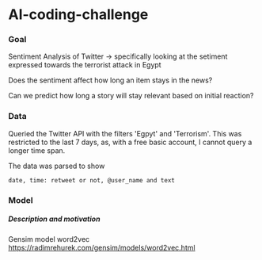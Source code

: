 # AI-coding-challenge

### Goal

Sentiment Analysis of Twitter -> specifically looking at the setiment expressed towards the terrorist attack in Egypt 

Does the sentiment affect how long an item stays in the news?

Can we predict how long a story will stay relevant based on initial reaction?

### Data 

Queried the Twitter API with the filters 'Egpyt' and 'Terrorism'. This was restricted to the last 7 days, as, with a free basic account, I cannot query a longer time span.

The data was parsed to show 

`date, time: retweet or not, @user_name and text`

### Model
##### Description and motivation

Gensim model word2vec https://radimrehurek.com/gensim/models/word2vec.html
